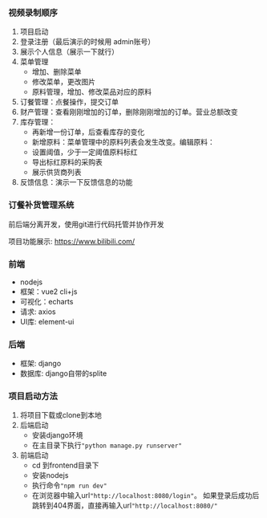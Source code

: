 ### 视频录制顺序
1. 项目启动
2. 登录注册（最后演示的时候用 admin账号）
3. 展示个人信息（展示一下就行）
4. 菜单管理
   - 增加、删除菜单
   - 修改菜单，更改图片
   - 原料管理，增加、修改菜品对应的原料
5. 订餐管理：点餐操作，提交订单
6. 财产管理：查看刚刚增加的订单，删除刚刚增加的订单。营业总额改变
7. 库存管理：
    - 再新增一份订单，后查看库存的变化
    - 新增原料：菜单管理中的原料列表会发生改变。编辑原料：
    - 设置阈值，少于一定阈值原料标红
    - 导出标红原料的采购表
    - 展示供货商列表
8. 反馈信息：演示一下反馈信息的功能



### 订餐补货管理系统
前后端分离开发，使用git进行代码托管并协作开发

项目功能展示: https://www.bilibili.com/
### 前端
- nodejs
- 框架：vue2 cli+js
- 可视化：echarts
- 请求: axios
- UI库: element-ui
### 后端
- 框架: django
- 数据库: django自带的splite

### 项目启动方法
1. 将项目下载或clone到本地
2. 后端启动
   - 安装django环境
   - 在主目录下执行`"python manage.py runserver"`
3. 前端启动
   - cd 到frontend目录下
   - 安装nodejs
   - 执行命令`"npm run dev"`
   - 在浏览器中输入url`"http://localhost:8080/login"`。
     如果登录后成功后跳转到404界面，直接再输入url`"http://localhost:8080/"`


